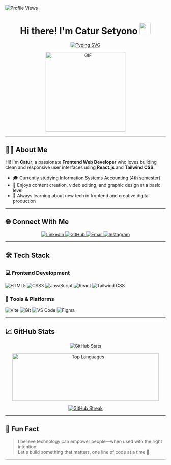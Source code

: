 ![Profile Views](https://komarev.com/ghpvc/?username=CaturSetyono&style=flat&color=blue)

<h1 align="center">Hi there! I'm Catur Setyono <img src="https://media.giphy.com/media/hvRJCLFzcasrR4ia7z/giphy.gif" width="35"></h1>

<div align="center">

[![Typing SVG](https://readme-typing-svg.herokuapp.com?font=Roboto+Mono&size=26&color=00ADB5&center=true&vCenter=true&width=900&height=60&lines=Frontend+Web+Developer;React.js+%2B+Tailwind+Enthusiast;Student+of+Accounting+Information+Systems;Creative+Content+Creator)](https://git.io/typing-svg)

</div>

<p align="center">
 <img height="250" alt="GIF" src="https://media.tenor.com/GfSX-u7VGM4AAAAC/coding.gif" />
</p>

---

## 🧑‍💻 About Me

Hi! I'm **Catur**, a passionate **Frontend Web Developer** who loves building clean and responsive user interfaces using **React.js** and **Tailwind CSS**.

- 🎓 Currently studying Information Systems Accounting (4th semester)
- 🎨 Enjoys content creation, video editing, and graphic design at a basic level
- 🌱 Always learning about new tech in frontend and creative digital production

---

## 🌐 Connect With Me

<p align="center">
  <a href="https://www.linkedin.com/in/catursetyono/">
    <img alt="LinkedIn" src="https://img.icons8.com/doodle/40/linkedin--v2.png"/>
  </a>
  <a href="https://github.com/CaturSetyono">
    <img alt="GitHub" src="https://img.icons8.com/doodle/40/github--v1.png"/>
  </a>
  <a href="mailto:catursetyono542@gmail.com">
    <img alt="Email" src="https://img.icons8.com/doodle/38/gmail-new.png"/>
  </a>
  <a href="https://www.instagram.com/tyodev.id/">
    <img alt="Instagram" src="https://img.icons8.com/doodle/38/instagram--v1.png"/>
  </a>
</p>

---

## 🛠️ Tech Stack

### 💻 Frontend Development

<p align="left">
  <img alt="HTML5" src="https://img.shields.io/badge/HTML5-E34F26?logo=html5&logoColor=white" />
  <img alt="CSS3" src="https://img.shields.io/badge/CSS3-1572B6?logo=css3&logoColor=white" />
  <img alt="JavaScript" src="https://img.shields.io/badge/JavaScript-F7DF1E?logo=javascript&logoColor=black" />
  <img alt="React" src="https://img.shields.io/badge/React-20232A?logo=react&logoColor=61DAFB" />
  <img alt="Tailwind CSS" src="https://img.shields.io/badge/TailwindCSS-38B2AC?logo=tailwind-css&logoColor=white" />
</p>

### 🔧 Tools & Platforms

<p align="left">
  <img alt="Vite" src="https://img.shields.io/badge/Vite-646CFF?logo=vite&logoColor=white" />
  <img alt="Git" src="https://img.shields.io/badge/Git-F05032?logo=git&logoColor=white" />
  <img alt="VS Code" src="https://img.shields.io/badge/VS%20Code-007ACC?logo=visual-studio-code&logoColor=white" />
  <img alt="Figma" src="https://img.shields.io/badge/Figma-F24E1E?logo=figma&logoColor=white" />
</p>

---

## 📈 GitHub Stats

<p align="center">
  <img src="https://github-readme-stats.vercel.app/api?username=CaturSetyono&show_icons=true&theme=radical" alt="GitHub Stats" />
</p>

<!-- Most Used Languages -->
<p align="center">
  <img width="460" height="150" src="https://github-readme-stats.vercel.app/api/top-langs?username=CaturSetyono&show_icons=true&locale=en&layout=compact&theme=tokyonight" alt="Top Languages" />
</p>

<!-- GitHub Streak Stats -->

 
<div align = "center">
 
 [![GitHub Streak](https://github-readme-streak-stats.herokuapp.com?user=CaturSetyono&theme=tokyonight)](https://git.io/streak-stats)
 
</div>



---

## 🎯 Fun Fact

> I believe technology can empower people—when used with the right intention.  
> Let's build something that matters, one line of code at a time 🚀

---

